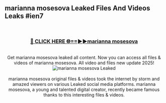 ## marianna mosesova Leaked Files And Videos Leaks #ien7
<br>
<div align="center">
<h3><a href="https://watchclip.my.id/marianna mosesova" rel="nofollow">🔴 CLICK HERE 🌐==►►marianna mosesova</a></h3>
<br>
Get marianna mosesova leaked all content. Now you can access all files & videos of marianna mosesova. All video and files new update 2025!
<br>
<a href="https://watchclip.my.id/marianna mosesova" rel="nofollow" data-target="animated-image.originalLink"><img src="https://i.ibb.co.com/WyWwxjT/player-gif2.gif" alt="marianna mosesova Leaked" style="max-width: 100%; display: inline-block;" data-target="animated-image.originalImage"></a>
<br><br>
marianna mosesova original files & videos took the internet by storm and amazed viewers on various Leaked social media platforms. marianna mosesova, a young and talented digital creator, recently became famous thanks to this interesting files & videos.
</div>
<br>